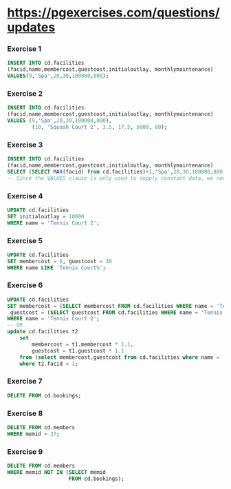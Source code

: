 # https://pgexercises.com/questions/updates

### Exercise 1

```sql
INSERT INTO cd.facilities
(facid,name,membercost,guestcost,initialoutlay, monthlymaintenance)
VALUES(9,'Spa',20,30,100000,800);
```

### Exercise 2

```sql
INSERT INTO cd.facilities
(facid,name,membercost,guestcost,initialoutlay, monthlymaintenance)
VALUES (9,'Spa',20,30,100000,800),
        (10, 'Squash Court 2', 3.5, 17.5, 5000, 80);
```

### Exercise 3

```sql
INSERT INTO cd.facilities
(facid,name,membercost,guestcost,initialoutlay, monthlymaintenance)
SELECT (SELECT MAX(facid) from cd.facilities)+1,'Spa',20,30,100000,800;
-- Since the VALUES clause is only used to supply constant data, we need to replace it with a query instead. The SELECT statement is fairly simple: there's an inner subquery that works out the next facid based on the largest current id, and the rest is just constant data. The output of the statement is a row that we insert into the facilities table.
```

### Exercise 4

```sql
UPDATE cd.facilities
SET initialoutlay = 10000
WHERE name = 'Tennis Court 2';
```

### Exercise 5

```sql
UPDATE cd.facilities
SET membercost = 6, guestcost = 30
WHERE name LIKE 'Tennis Court%';
```

### Exercise 6

```sql
UPDATE cd.facilities
SET membercost = (SELECT membercost FROM cd.facilities WHERE name = 'Tennis Court 1' ) *1.1,
 guestcost = (SELECT guestcost FROM cd.facilities WHERE name = 'Tennis Court 1' )*1.1
WHERE name = 'Tennis Court 2';
-- OR
update cd.facilities t2
    set
        membercost = t1.membercost * 1.1,
        guestcost = t1.guestcost * 1.1
    from (select membercost,guestcost from cd.facilities where name = 'Tennis Court 1') t1
    where t2.facid = 1;
```

### Exercise 7

```sql
DELETE FROM cd.bookings;
```

### Exercise 8

```sql
DELETE FROM cd.members
WHERE memid = 37;
```

### Exercise 9

```sql
DELETE FROM cd.members
WHERE memid NOT IN (SELECT memid
                    FROM cd.bookings);
```
